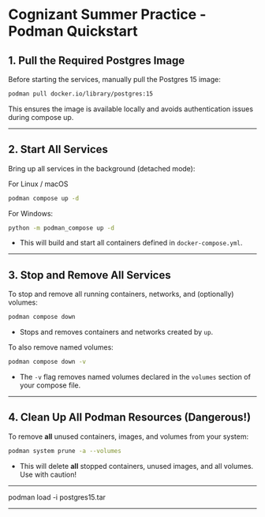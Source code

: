 # Cognizant Summer Practice - Podman Quickstart


## 1. Pull the Required Postgres Image

Before starting the services, manually pull the Postgres 15 image:

```sh
podman pull docker.io/library/postgres:15
```

This ensures the image is available locally and avoids authentication issues during compose up.

---

## 2. Start All Services

Bring up all services in the background (detached mode):

For Linux / macOS

```sh
podman compose up -d
```
For Windows:

```sh
python -m podman_compose up -d
```


- This will build and start all containers defined in `docker-compose.yml`.

---

## 3. Stop and Remove All Services

To stop and remove all running containers, networks, and (optionally) volumes:

```sh
podman compose down
```

- Stops and removes containers and networks created by `up`.

To also remove named volumes:

```sh
podman compose down -v
```

- The `-v` flag removes named volumes declared in the `volumes` section of your compose file.

---

## 4. Clean Up All Podman Resources (Dangerous!)

To remove **all** unused containers, images, and volumes from your system:

```sh
podman system prune -a --volumes
```

- This will delete **all** stopped containers, unused images, and all volumes. Use with caution!

---
podman load -i postgres15.tar

---
